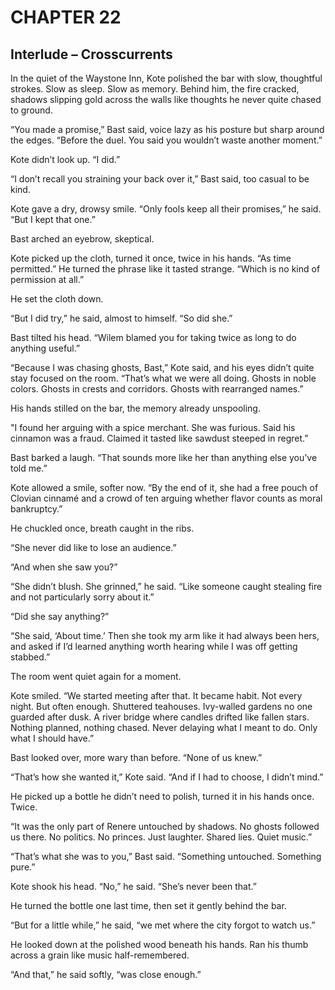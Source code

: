 # CHAPTER 22

## Interlude – Crosscurrents

In the quiet of the Waystone Inn, Kote polished the bar with slow, thoughtful strokes. Slow as sleep. Slow as memory. Behind him, the fire cracked, shadows slipping gold across the walls like thoughts he never quite chased to ground.

“You made a promise,” Bast said, voice lazy as his posture but sharp around the edges. “Before the duel. You said you wouldn’t waste another moment.”

Kote didn’t look up. “I did.”

“I don’t recall you straining your back over it,” Bast said, too casual to be kind.

Kote gave a dry, drowsy smile. “Only fools keep all their promises,” he said. “But I kept that one.”

Bast arched an eyebrow, skeptical.

Kote picked up the cloth, turned it once, twice in his hands. “As time permitted.” He turned the phrase like it tasted strange. “Which is no kind of permission at all.”

He set the cloth down.

“But I did try,” he said, almost to himself. “So did she.”

Bast tilted his head. “Wilem blamed you for taking twice as long to do anything useful.”

“Because I was chasing ghosts, Bast,” Kote said, and his eyes didn’t quite stay focused on the room. “That’s what we were all doing. Ghosts in noble colors. Ghosts in crests and corridors. Ghosts with rearranged names.”

His hands stilled on the bar, the memory already unspooling.

"I found her arguing with a spice merchant. She was furious. Said his cinnamon was a fraud. Claimed it tasted like sawdust steeped in regret.”

Bast barked a laugh. “That sounds more like her than anything else you’ve told me.”

Kote allowed a smile, softer now. “By the end of it, she had a free pouch of Clovian cinnamé and a crowd of ten arguing whether flavor counts as moral bankruptcy.”

He chuckled once, breath caught in the ribs.

“She never did like to lose an audience.”

“And when she saw you?”

“She didn’t blush. She grinned,” he said. “Like someone caught stealing fire and not particularly sorry about it.”

“Did she say anything?”

“She said, ‘About time.’ Then she took my arm like it had always been hers, and asked if I’d learned anything worth hearing while I was off getting stabbed.”

The room went quiet again for a moment.

Kote smiled. “We started meeting after that. It became habit. Not every night. But often enough. Shuttered teahouses. Ivy-walled gardens no one guarded after dusk. A river bridge where candles drifted like fallen stars. Nothing planned, nothing chased. Never delaying what I meant to do. Only what I should have.”

Bast looked over, more wary than before. “None of us knew.”

“That’s how she wanted it,” Kote said. “And if I had to choose, I didn’t mind.”

He picked up a bottle he didn’t need to polish, turned it in his hands once. Twice.

“It was the only part of Renere untouched by shadows. No ghosts followed us there. No politics. No princes. Just laughter. Shared lies. Quiet music.”

“That’s what she was to you,” Bast said. “Something untouched. Something pure.”

Kote shook his head. “No,” he said. “She’s never been that.”

He turned the bottle one last time, then set it gently behind the bar.

“But for a little while,” he said, “we met where the city forgot to watch us.”

He looked down at the polished wood beneath his hands. Ran his thumb across a grain like music half-remembered.

“And that,” he said softly, “was close enough.”  
